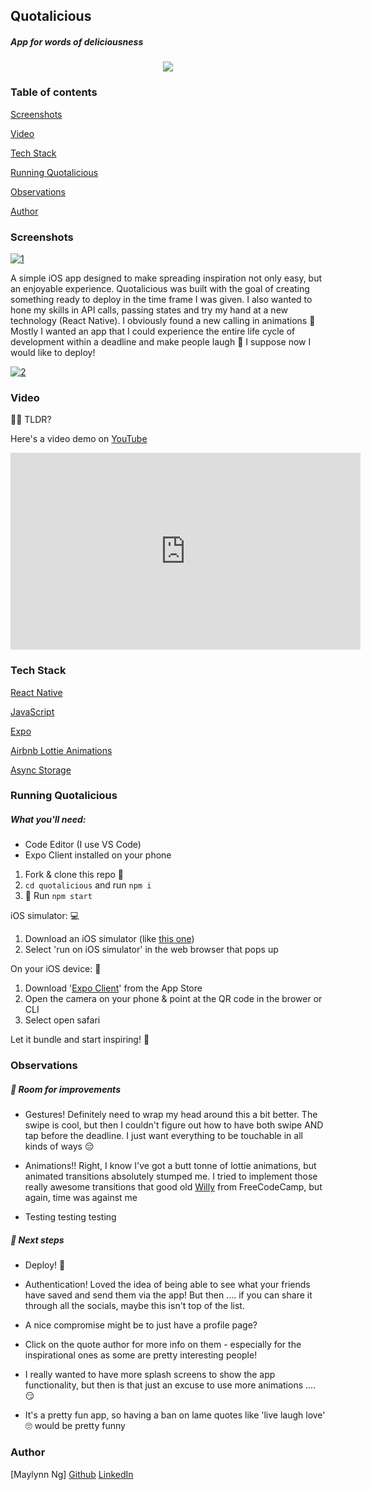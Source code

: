 ## Quotalicious

##### App for words of deliciousness 

<p align="center">
  <img src="https://s8.gifyu.com/images/quotaliciousLogo.gif" />
</p>

### Table of contents

[Screenshots](#screen-shots)

[Video](#video)

[Tech Stack](#tech-stack)  

[Running Quotalicious](#running-quotalicious)  

[Observations](#observations)  

[Author](#author)  



### Screenshots

<a href="https://ibb.co/4dTM26Y"><img src="https://i.ibb.co/dg26tdL/1.png" alt="1" border="0" /></a>

A simple iOS app designed to make spreading inspiration not only easy, but an enjoyable experience. Quotalicious was built with the goal of creating something ready to deploy in the time frame I was given. I also wanted to hone my skills in API calls, passing states and try my hand at a new technology (React Native). I obviously found a new calling in animations :green_heart: Mostly I wanted an app that I could experience the entire life cycle of development within a deadline and make people laugh :grimacing: I suppose now I would like to deploy!


<a href="https://ibb.co/Z2XXzjK"><img src="https://i.ibb.co/Bn332pj/2.png" alt="2" border="0" /></a>


### Video

:no_good_woman: TLDR?

Here's a video demo on [YouTube](https://youtu.be/7rETqXeTP14)

<iframe width="560" height="315" src="https://www.youtube.com/embed/7rETqXeTP14" frameborder="0" allow="accelerometer; autoplay; encrypted-media; gyroscope; picture-in-picture" allowfullscreen></iframe>



### Tech Stack

[React Native](https://reactnative.dev/)  

[JavaScript](https://www.javascript.com/)  

[Expo](https://expo.io/)  

[Airbnb Lottie Animations](https://airbnb.io/lottie/#/)  

[Async Storage](https://github.com/react-native-community/async-storage)  



### Running Quotalicious

##### What you'll need:

- Code Editor (I use VS Code)
- Expo Client installed on your phone



1. Fork & clone this repo :fork_and_knife:
2. `cd quotalicious` and run `npm i` 
3. :rocket: Run `npm start` 



iOS simulator: :computer:

1. Download an iOS simulator (like [this one](https://apps.apple.com/gb/app/xcode/id497799835?mt=12))
2. Select 'run on iOS simulator' in the web browser that pops up



On your iOS device: :iphone:

1. Download '[Expo Client](https://apps.apple.com/gb/app/expo-client/id982107779)' from the App Store
2. Open the camera on your phone & point at the QR code in the brower or CLI
3. Select open safari



Let it bundle and start inspiring! :dizzy:



### Observations

##### 🧰 Room for improvements

- Gestures! Definitely need to wrap my head around this a bit better. The swipe is cool, but then I couldn't figure out how to have both swipe AND tap before the deadline. I just want everything to be touchable in all kinds of ways :pensive:

- Animations!! Right, I know I've got a butt tonne of lottie animations, but animated transitions absolutely stumped me. I tried to implement those really awesome transitions that good old [Willy](https://www.youtube.com/user/wcandill) from FreeCodeCamp, but again, time was against me
- Testing testing testing 



##### :wrench: Next steps

- Deploy! :tada: 

- Authentication! Loved the idea of being able to see what your friends have saved and send them via the app! But then .... if you can share it through all the socials, maybe this isn't top of the list.

- A nice compromise might be to just have a profile page? 

- Click on the quote author for more info on them - especially for the inspirational ones as some are pretty interesting people!

- I really wanted to have more splash screens to show the app functionality, but then is that just an excuse to use more animations .... :smirk:

- It's a pretty fun app, so having a ban on lame quotes like 'live laugh love' :roll_eyes: would be pretty funny

  

### Author

[Maylynn Ng]  [Github](https://github.com/maylynn-ng/) [LinkedIn](https://www.linkedin.com/in/maylynn-ng/) 
